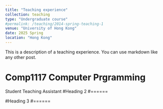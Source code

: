 ```yaml
---
title: "Teaching experience"
collection: teaching
type: "Undergraduate course"
#permalink: /teaching/2014-spring-teaching-1
venue: "University of Hong Kong"
date: 2025 Spring
location: "Hong Kong"
---
```


This is a description of a teaching experience. You can use markdown like any other post.

Comp1117 Computer Prgramming
======
Student Teaching Assistant
#Heading 2
#======

#Heading 3
#======
